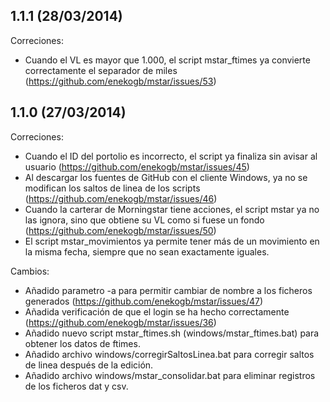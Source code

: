 ## 1.1.1 (28/03/2014)

Correciones:

 - Cuando el VL es mayor que 1.000, el script mstar_ftimes ya convierte correctamente el separador de miles (https://github.com/enekogb/mstar/issues/53)

## 1.1.0 (27/03/2014)

Correciones:

 - Cuando el ID del portolio es incorrecto, el script ya finaliza sin avisar al usuario (https://github.com/enekogb/mstar/issues/45)
 - Al descargar los fuentes de GitHub con el cliente Windows, ya no se modifican los saltos de linea de los scripts (https://github.com/enekogb/mstar/issues/46)
 - Cuando la carterar de Morningstar tiene acciones, el script mstar ya no las ignora, sino que obtiene su VL como si fuese un fondo (https://github.com/enekogb/mstar/issues/50)
 - El script mstar_movimientos ya permite tener más de un movimiento en la misma fecha, siempre que no sean exactamente iguales.


Cambios:

  - Añadido parametro -a para permitir cambiar de nombre a los ficheros generados (https://github.com/enekogb/mstar/issues/47)
  - Añadida verificación de que el login se ha hecho correctamente (https://github.com/enekogb/mstar/issues/36)
  - Añadido nuevo script mstar_ftimes.sh (windows/mstar_ftimes.bat) para obtener los datos de ftimes.
  - Añadido archivo windows/corregirSaltosLinea.bat para corregir saltos de linea después de la edición.
  - Añadido archivo windows/mstar_consolidar.bat para eliminar registros de los ficheros dat y csv.
